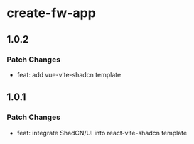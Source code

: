 # create-fw-app

## 1.0.2

### Patch Changes

- feat: add vue-vite-shadcn template

## 1.0.1

### Patch Changes

- feat: integrate ShadCN/UI into react-vite-shadcn template
